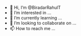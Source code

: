 - 👋 Hi, I’m @BiradarRahulT
- 👀 I’m interested in ...
- 🌱 I’m currently learning ...
- 💞️ I’m looking to collaborate on ...
- 📫 How to reach me ...

<!---
BiradarRahulT/BiradarRahulT is a ✨ special ✨ repository because its `README.md` (this file) appears on your GitHub profile.
You can click the Preview link to take a look at your changes.
--->
